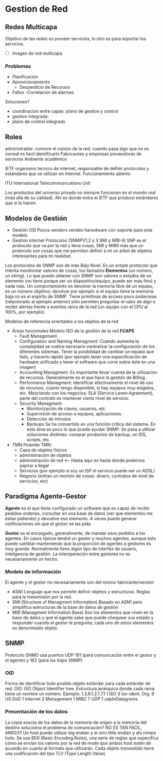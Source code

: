 # Gestion de Red 

## Redes Multicapa

Objetivo de las redes es proveer servicios, lo otro es para soportar los servicios.
- [ ] Imagen de red multicapa

### Problemas

- Planificación
- Aprovicionamiento
	- Desperdicio de Recursos
- Fallos
	-Correlacion de alarmas

Soluciones?

- coordinacion entre capas: plano de gestion y control
- gestion integrada:
- plano de control integrado

## Roles
administrador: comoce el común de la red; cuando pasa algo que no es normal es facil identificarlo
Fabricantes y empresas proveedoras de servicios
Ambiente académico

IETF organismo tecnico de internet, responsable de definir protocolos y estándares que se utilizan en internet. Funcionamiento abierto. 

ITU International Telecommunications Unit

Los productos del universo privado no siempre funcionan en el mundo real (más allá de su calidad). Ahí es donde entra el IETF que produce estándares que sí lo hacen.

## Modelos de Gestión

- Gestión OSI
  Pocos vendors venden harwdware con soporte para este modelo
- Gestión internet
  Protocolos (SNMPV1,2 y 3 SMI y MIB-II)
SNP es el protocolo que va por la red y lleva cosas, SMI y MIBII más que un protocolo son cosas que me permiten definir a mi un arbol de objetos interesantes para mi realidad.

Los protocolos de SNMP son de más Bajo Nivel. Es un simple protocolo que intenta monitorear valores de cosas, los llamados **Elementos** (un número, un string).
Lo que puedo obtener con SNMP son valores o estados de un elemento (no tiene porque ser un dispositivo/equipo, puede ser más fino) y nada más. Un comportamiento es devolver la memoria libre de un equipo, es un número objetivo; devolver por ejemplo si el equipo tiene la memoria baja no es el espíritu de SNMP.
Tiene primitivas de acceso poco poderosas (relacionado al ejemplo anterior) sólo permiten preguntar el valor de algo o recibir alertas frente a eventos raros de la red (un equipo con el CPU al 100%, por ejemplo).

Modelos de referencia orientados a los objetos de la red

- Áreas funcionales
	Modelo ISO de la gestión de la red
    **FCAPS** 
    - Fault Management
    - Configuration and Naming Managment:
    	Cuando aumenta la complejidad se vuelve necesario centralizar la configuración de los diferentes sistemas. Tener la posibilidad de cambiar un equipo que fallo, y hacerlo rápido (por ejemplo tener una especificación de hardware unificado y tener el software que corre sobre éste en una imagen)
    - Accounting Managment:
		Es importante llevar cuenta de la utilización de recursos. Generalmente es el que hace la gestión de Billing.
    - Performance Managment:
    	Identificar efectivamente el nivel de uso de recursos, cúanto tengo disponible, si hay equipos muy exigidos, etc.
        Mezclando con los negocios: SLA (Service Leven Agreement), parte del contrato es mantener cierto nivel de servicio.
    - Security Managment:
    	- Monitorización de claves, usuarios, etc.
        - Supervisión de acceso a equipos, aplicaciones.
        - Detección de intrusos
        - Backups
        Se ha convertido en una función crítica del sistema.
        En esta área es poco lo que puede ayudar SNMP. Se pasa a utilizar soluciones distintas: comprar productos de backup, un IDS, scripts, etc.
- TMN
	Pirámite TMN:
    - Capa de objetos físicos
   	- administración de objetos
    - administración de red <-- Hasta aquí es hasta donde podemos aspirar a llegar
    - Servicios (por ejemplo si soy un ISP el servicio puede ser un ADSL)
    - Negocio (entran un montón de cosas: dinero, contratos de nivel de servicios, etc)

## Paradigma Agente-Gestor

**Agente** es el que tiene configurado un software que es capaz de recibir pedidos-ordenes, consultar en una base de datos (ver que elementos me estan pidiendo) y devuelve ese elemento. A veces puede generar notificaciones sin que el gestor se las pida.

**Gestor** es el encargado, generalmente, de mandar esos pedidos a los agentes. En casos típicos tendré un gestor y muchos agentes, aunque esto puede cambiar manteniendo que la proporción de agentes a gestores es muy grande.
Normalmente tiene algún tipo de interfaz de usuario, inteligencia de gestión.
La interoperación entre gestores no es necesariamente un hecho.

### Modelo de información

El agente y el gestor no necesariamente son del mismo fabricante/versión

- ASN1 Lenguaje que nos permite definir objetos y estructuras. Reglas para la transmisión por la red.
- SMI (Structure of Managment Information) Basado en ASN1 pero simplifica estructuras de la base de datos de gestión
- MIB (Managment Information Base) Son los elementos que viven en la base de datos y que el agente sabe que puede chequear sus estado y responder cuando el gestor le pregunta; cada uno de estos elementos es denominado objeto.


## SNMP

Protocolo SNMO usa puertos UDP 161 (para comunicación entre el gestor y el agente) y 162 (para los traps SNMP).

### OID

Forma de identificar todo posible objeto estándar para cada estándar de red.
OID: ISO Object Identifier tree. Estructura jerárquica  donde cada rama tiene un nombre un número. Ejemplo: 1.3.6.1.2.1.7.1
1 ISO
3 Iso-ident. Org.
6 US DoD
1 Internet
2 Management
1 MIB2
7 UDP
1 udpInDatagrams

### Presentación de los datos

La copia exacta de los datos de la memoria de origen a la memoria del destino solucioina el problema de comunicación? NO ES TAN FACIL, AMIGO!! Un host puede utilizar big endian y el otro little endian y ahí rompo todo.
Se usa BER (Basic Encoding Rules), una serie de reglas que especifica cómo se envían los valores por la red de modo que ambos host estén de acuerdo en cuanto al formato que utilizarán. Cada objeto transmitido tiene una codificación del tipo TLV (Type Length Value).
